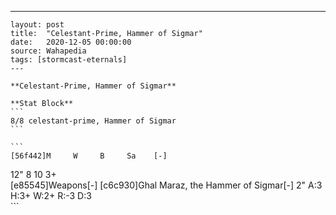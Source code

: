 ---
    layout: post
    title:  "Celestant-Prime, Hammer of Sigmar"
    date:   2020-12-05 00:00:00
    source: Wahapedia
    tags: [stormcast-eternals]
    ---
    
    **Celestant-Prime, Hammer of Sigmar**
    
    **Stat Block**
    ```
    8/8 celestant-prime, Hammer of Sigmar
    ```
    
    ```
    [56f442]M     W     B     Sa    [-]
12"   8     10    3+    
[e85545]Weapons[-]
[c6c930]Ghal Maraz, the Hammer of Sigmar[-]
2"     A:3    H:3+   W:2+   R:-3   D:3   
    ```
    
    
    